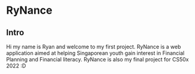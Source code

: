 # RyNance
## Intro

Hi my name is Ryan and welcome to my first project. RyNance is a web application aimed at helping Singaporean youth gain interest in Financial Planning and Financial literacy. RyNance is also my final project for CS50x 2022 :D

